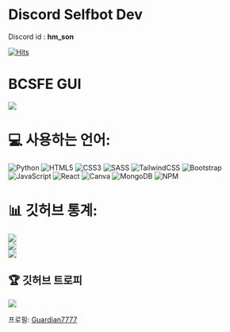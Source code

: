 # Discord Selfbot Dev
Discord id : **hm_son**

[![Hits](https://hits.seeyoufarm.com/api/count/incr/badge.svg?url=https%3A%2F%2Fgithub.com%2FGuardian7777%2Fhit-counter&count_bg=%2355555555&title_bg=%23555555&icon=github.svg&icon_color=%23E7E7E7&title=hits&edge_flat=false)](https://hits.seeyoufarm.com)

# BCSFE GUI
<a href="https://discord.com/invite/pulservice/"><img src="https://img.shields.io/badge/Discord-5865F2?style=for-the-badge&logo=Discord&logoColor=white&link=https://discord.com/invite/pulservice"/></a>

# 💻 사용하는 언어:
![Python](https://img.shields.io/badge/Python-3776AB?style=for-the-badge&logo=Python&logoColor=white) ![HTML5](https://img.shields.io/badge/html5-%23E34F26.svg?style=for-the-badge&logo=html5&logoColor=white) ![CSS3](https://img.shields.io/badge/css3-%231572B6.svg?style=for-the-badge&logo=css3&logoColor=white)  ![SASS](https://img.shields.io/badge/SASS-hotpink.svg?style=for-the-badge&logo=SASS&logoColor=white) ![TailwindCSS](https://img.shields.io/badge/tailwindcss-%2338B2AC.svg?style=for-the-badge&logo=tailwind-css&logoColor=white) ![Bootstrap](https://img.shields.io/badge/bootstrap-%23563D7C.svg?style=for-the-badge&logo=bootstrap&logoColor=white) ![JavaScript](https://img.shields.io/badge/javascript-%23323330.svg?style=for-the-badge&logo=javascript&logoColor=%23F7DF1E) ![React](https://img.shields.io/badge/react-%2320232a.svg?style=for-the-badge&logo=react&logoColor=%2361DAFB) ![Canva](https://img.shields.io/badge/Canva-%2300C4CC.svg?style=for-the-badge&logo=Canva&logoColor=white) 
![MongoDB](https://img.shields.io/badge/MongoDB-%234ea94b.svg?style=for-the-badge&logo=mongodb&logoColor=white)
![NPM](https://img.shields.io/badge/NPM-%23CB3837.svg?style=for-the-badge&logo=npm&logoColor=white)

# 📊 깃허브 통계:
![](https://github-readme-stats.vercel.app/api?username=Guardian7777&theme=dark&hide_border=false&include_all_commits=false&count_private=false)<br/>
![](https://github-readme-streak-stats.herokuapp.com/?user=Guardian7777&theme=dark&hide_border=false)<br/>
![](https://github-readme-stats.vercel.app/api/top-langs/?username=Guardian7777&theme=dark&hide_border=false&include_all_commits=false&count_private=false&layout=compact)

## 🏆 깃허브 트로피
![](https://github-profile-trophy.vercel.app/?username=Guardian7777&theme=onedark&no-frame=true&no-bg=false&margin-w=4)

프로필: [Guardian7777](https://github.com/Guardian7777)
